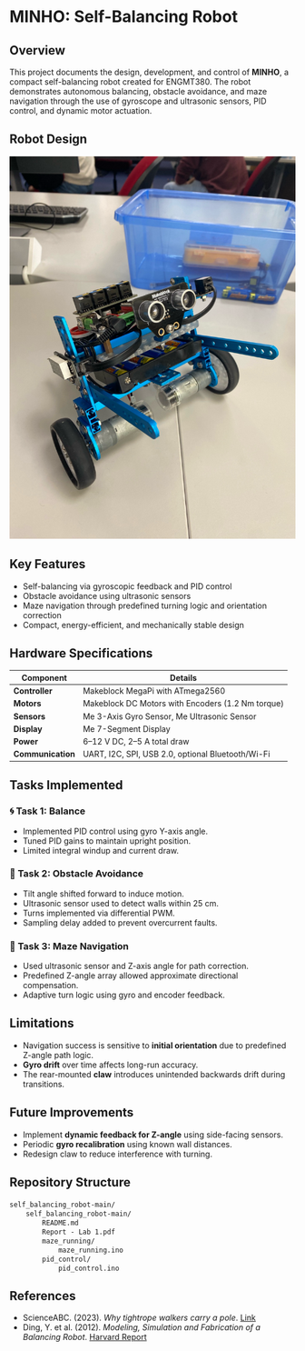 
# MINHO: Self-Balancing Robot

## Overview
This project documents the design, development, and control of **MINHO**, a compact self-balancing robot created for ENGMT380. The robot demonstrates autonomous balancing, obstacle avoidance, and maze navigation through the use of gyroscope and ultrasonic sensors, PID control, and dynamic motor actuation.

## Robot Design
![MINHO Robot](minho_robot_photo.png)

## Key Features
- Self-balancing via gyroscopic feedback and PID control
- Obstacle avoidance using ultrasonic sensors
- Maze navigation through predefined turning logic and orientation correction
- Compact, energy-efficient, and mechanically stable design

## Hardware Specifications

| Component      | Details |
|----------------|---------|
| **Controller** | Makeblock MegaPi with ATmega2560 |
| **Motors**     | Makeblock DC Motors with Encoders (1.2 Nm torque) |
| **Sensors**    | Me 3-Axis Gyro Sensor, Me Ultrasonic Sensor |
| **Display**    | Me 7-Segment Display |
| **Power**      | 6–12 V DC, 2–5 A total draw |
| **Communication** | UART, I2C, SPI, USB 2.0, optional Bluetooth/Wi-Fi |

## Tasks Implemented

### 🌀 Task 1: Balance
- Implemented PID control using gyro Y-axis angle.
- Tuned PID gains to maintain upright position.
- Limited integral windup and current draw.

### 🚧 Task 2: Obstacle Avoidance
- Tilt angle shifted forward to induce motion.
- Ultrasonic sensor used to detect walls within 25 cm.
- Turns implemented via differential PWM.
- Sampling delay added to prevent overcurrent faults.

### 🧭 Task 3: Maze Navigation
- Used ultrasonic sensor and Z-axis angle for path correction.
- Predefined Z-angle array allowed approximate directional compensation.
- Adaptive turn logic using gyro and encoder feedback.

## Limitations
- Navigation success is sensitive to **initial orientation** due to predefined Z-angle path logic.
- **Gyro drift** over time affects long-run accuracy.
- The rear-mounted **claw** introduces unintended backwards drift during transitions.

## Future Improvements
- Implement **dynamic feedback for Z-angle** using side-facing sensors.
- Periodic **gyro recalibration** using known wall distances.
- Redesign claw to reduce interference with turning.

## Repository Structure
```
self_balancing_robot-main/
    self_balancing_robot-main/
        README.md
        Report - Lab 1.pdf
        maze_running/
            maze_running.ino
        pid_control/
            pid_control.ino
```

## References
- ScienceABC. (2023). *Why tightrope walkers carry a pole*. [Link](https://www.scienceabc.com/eyeopeners/why-tightrope-walkers-carry-a-polebar-during-their-performance.html)
- Ding, Y. et al. (2012). *Modeling, Simulation and Fabrication of a Balancing Robot*. [Harvard Report](https://scholar.harvard.edu/files/jgafford/files/finalpaper_final_version.pdf)
